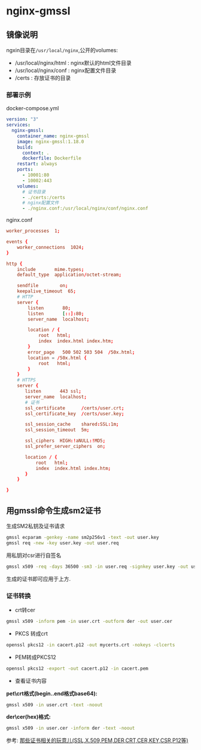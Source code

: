 # nginx-gmssl

## 镜像说明

ngxin目录在`/usr/local/nginx`,公开的volumes:

- /usr/local/nginx/html : nginx默认的html文件目录
- /usr/local/nginx/conf : nginx配置文件目录
- /certs : 存放证书的目录

### 部署示例

docker-compose.yml

```yaml
version: "3"
services:
  nginx-gmssl:
    container_name: nginx-gmssl
    image: nginx-gmssl:1.18.0
    build:
      context: .
      dockerfile: Dockerfile
    restart: always
    ports:
      - 10001:80
      - 10002:443
    volumes:
      # 证书目录
      - ./certs:/certs
      # nginx配置文件
      - ./nginx.conf:/usr/local/nginx/conf/nginx.conf
```

nginx.conf

```conf
worker_processes  1;

events {
    worker_connections  1024;
}

http {
    include       mime.types;
    default_type  application/octet-stream;

    sendfile        on;
    keepalive_timeout  65;
    # HTTP
    server {
        listen       80;
        listen       [::]:80;
        server_name  localhost;

        location / {
            root   html;
            index  index.html index.htm;
        }
        error_page   500 502 503 504  /50x.html;
        location = /50x.html {
            root   html;
        }
    }
    # HTTPS
    server {
       listen       443 ssl;
       server_name  localhost;
       # 证书
       ssl_certificate      /certs/user.crt;
       ssl_certificate_key  /certs/user.key;

       ssl_session_cache    shared:SSL:1m;
       ssl_session_timeout  5m;

       ssl_ciphers  HIGH:!aNULL:!MD5;
       ssl_prefer_server_ciphers  on;

       location / {
           root   html;
           index  index.html index.htm;
       }
    }

}
```

## 用gmssl命令生成sm2证书

生成SM2私钥及证书请求

```sh
gmssl ecparam -genkey -name sm2p256v1 -text -out user.key
gmssl req -new -key user.key -out user.req
```

用私钥对csr进行自签名

```sh
gmssl x509 -req -days 36500 -sm3 -in user.req -signkey user.key -out user.crt
```

生成的证书即可应用于上方.

### 证书转换

- crt转cer

```sh
gmssl x509 -inform pem -in user.crt -outform der -out user.cer
```

- PKCS 转成crt

```sh
openssl pkcs12 -in cacert.p12 -out mycerts.crt -nokeys -clcerts
```

- PEM转成PKCS12

```sh
openssl pkcs12 -export -out cacert.p12 -in cacert.pem
```

- 查看证书内容

**pet\crt格式(begin..end格式base64):**

```sh
gmssl x509 -in user.crt -text -noout
```

**der\cer(hex)格式:**

```sh
gmssl x509 -in user.cer -inform der -text -noout
```

参考: [那些证书相关的玩意儿(SSL,X.509,PEM,DER,CRT,CER,KEY,CSR,P12等)](https://www.cnblogs.com/guogangj/p/4118605.html)